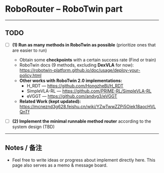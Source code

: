 # RoboRouter – RoboTwin part

---

## TODO

- [ ] **(1) Run as many methods in RoboTwin as possible** (prioritize ones that are easier to run)
  - Obtain some **checkpoints** with a certain success rate (Find or train)
  - RoboTwin docs (9 methods, excluding **DexVLA** for now):  
    https://robotwin-platform.github.io/doc/usage/deploy-your-policy.html
  - **Other works with RoboTwin 2.0 implementations:**
    - H_RDT — https://github.com/HongzheBi/H_RDT
    - SimpleVLA-RL — https://github.com/PRIME-RL/SimpleVLA-RL
    - eVGGT — https://github.com/andvg3/eVGGT
  - **Related Work (kept updated):**  
    https://mcneznd3g628.feishu.cn/wiki/YZwTwwZZPi5Oiek18aocHVLQnTf

- [ ] **(2) Implement the minimal runnable method router** according to the system design (TBD)

---

## Notes / 备注

- Feel free to write ideas or progress about implement directly here. This page also serves as a memo & message board.  

